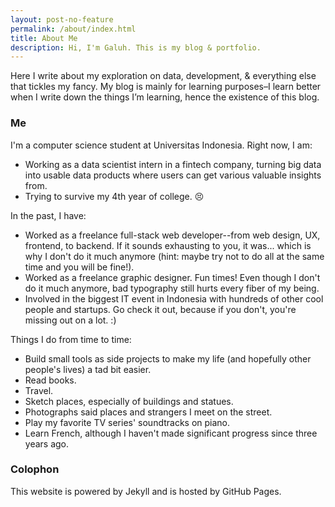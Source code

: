 ```yaml
---
layout: post-no-feature
permalink: /about/index.html
title: About Me
description: Hi, I'm Galuh. This is my blog & portfolio.
---
```


Here I write about my exploration on data, development, & everything else that tickles my fancy. My blog is mainly for learning purposes–I learn better when I write down the things I’m learning, hence the existence of this blog.

### Me
I'm a computer science student at Universitas Indonesia. Right now, I am:

- Working as a data scientist intern in a fintech company, turning big data into usable data products where users can get various valuable insights from. 
- Trying to survive my 4th year of college. 😣

In the past, I have:

- Worked as a freelance full-stack web developer--from web design, UX, frontend, to backend. If it sounds exhausting to you, it was... which is why I don't do it much anymore (hint: maybe try not to do all at the same time and you will be fine!).
- Worked as a freelance graphic designer. Fun times! Even though I don't do it much anymore, bad typography still hurts every fiber of my being. 
- Involved in the biggest IT event in Indonesia with hundreds of other cool people and startups. Go check it out, because if you don't, you're missing out on a lot. :)

Things I do from time to time:

- Build small tools as side projects to make my life (and hopefully other people's lives) a tad bit easier.
- Read books. 
- Travel.
- Sketch places, especially of buildings and statues.
- Photographs said places and strangers I meet on the street.
- Play my favorite TV series' soundtracks on piano.
- Learn French, although I haven't made significant progress since three years ago.

### Colophon
This website is powered by Jekyll and is hosted by GitHub Pages.